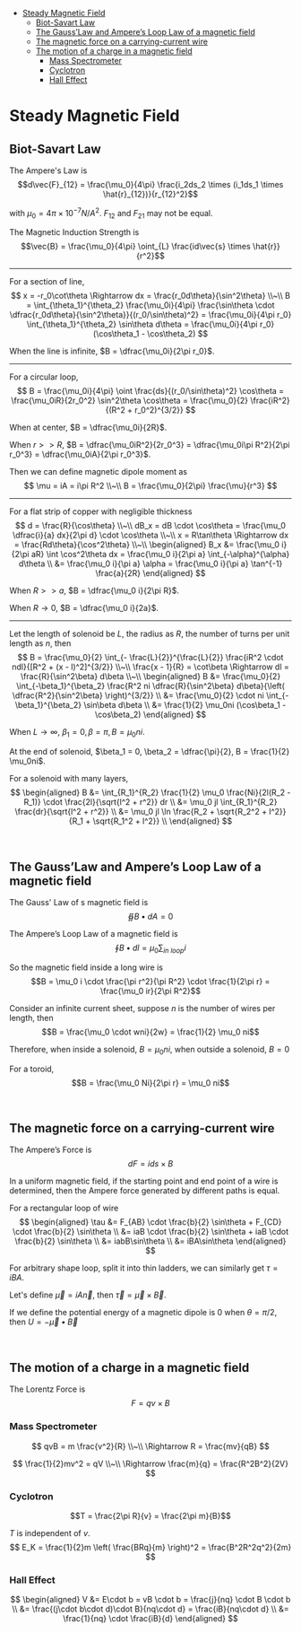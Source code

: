 
- [Steady Magnetic Field](#steady-magnetic-field)
  - [Biot-Savart Law](#biot-savart-law)
  - [The Gauss’Law and Ampere’s Loop Law of a magnetic field](#the-gausslaw-and-amperes-loop-law-of-a-magnetic-field)
  - [The magnetic force on a carrying-current wire](#the-magnetic-force-on-a-carrying-current-wire)
  - [The motion of a charge in a magnetic field](#the-motion-of-a-charge-in-a-magnetic-field)
    - [Mass Spectrometer](#mass-spectrometer)
    - [Cyclotron](#cyclotron)
    - [Hall Effect](#hall-effect)






# Steady Magnetic Field
## Biot-Savart Law
The Ampere's Law is
$$d\vec{F}_{12} = \frac{\mu_0}{4\pi} \frac{i_2ds_2 \times (i_1ds_1 \times \hat{r}_{12})}{r_{12}^2}$$

with $\mu_0 = 4\pi\times 10^{-7} N/A^2$. $F_{12}$ and $F_{21}$ may not be equal.

The Magnetic Induction Strength is $$\vec{B} = \frac{\mu_0}{4\pi} \oint_{L} \frac{id\vec{s} \times \hat{r}}{r^2}$$

---
For a section of line,
$$
x = -r_0\cot\theta \Rightarrow dx = \frac{r_0d\theta}{\sin^2\theta} \\~\\
B = \int_{\theta_1}^{\theta_2} \frac{\mu_0i}{4\pi} \frac{\sin\theta \cdot \dfrac{r_0d\theta}{\sin^2\theta}}{(r_0/\sin\theta)^2} = \frac{\mu_0i}{4\pi r_0} \int_{\theta_1}^{\theta_2} \sin\theta d\theta = \frac{\mu_0i}{4\pi r_0} (\cos\theta_1 - \cos\theta_2)
$$

When the line is infinite, $B = \dfrac{\mu_0i}{2\pi r_0}$.

---
For a circular loop,
$$
B = \frac{\mu_0i}{4\pi} \oint \frac{ds}{(r_0/\sin\theta)^2} \cos\theta = \frac{\mu_0iR}{2r_0^2} \sin^2\theta \cos\theta = \frac{\mu_0}{2} \frac{iR^2}{(R^2 + r_0^2)^{3/2}}
$$

When at center, $B = \dfrac{\mu_0i}{2R}$.

When $r >> R$, $B = \dfrac{\mu_0iR^2}{2r_0^3} = \dfrac{\mu_0i\pi R^2}{2\pi r_0^3} = \dfrac{\mu_0iA}{2\pi r_0^3}$.

Then we can define magnetic dipole moment as
$$
\mu = iA = i\pi R^2 \\~\\
B = \frac{\mu_0}{2\pi} \frac{\mu}{r^3}
$$

---
For a flat strip of copper with negligible thickness
$$
d = \frac{R}{\cos\theta} \\~\\
dB_x = dB \cdot \cos\theta = \frac{\mu_0 \dfrac{i}{a} dx}{2\pi d} \cdot \cos\theta \\~\\
x = R\tan\theta \Rightarrow dx = \frac{Rd\theta}{\cos^2\theta} \\~\\
\begin{aligned}
  B_x &= \frac{\mu_0 i}{2\pi aR} \int \cos^2\theta dx = \frac{\mu_0 i}{2\pi a} \int_{-\alpha}^{\alpha} d\theta \\
  &= \frac{\mu_0 i}{\pi a} \alpha = \frac{\mu_0 i}{\pi a} \tan^{-1} \frac{a}{2R}
\end{aligned}
$$

When $R >> a$, $B = \dfrac{\mu_0 i}{2\pi R}$.

When $R \rightarrow 0$, $B = \dfrac{\mu_0 i}{2a}$.

---
Let the length of solenoid be $L$, the radius as $R$, the number of turns per unit length as $n$, then
$$
B = \frac{\mu_0}{2} \int_{- \frac{L}{2}}^{\frac{L}{2}} \frac{iR^2 \cdot ndl}{[R^2 + (x - l)^2]^{3/2}} \\~\\
\frac{x - 1}{R} = \cot\beta \Rightarrow dl = \frac{R}{\sin^2\beta} d\beta \\~\\
\begin{aligned}
  B &= \frac{\mu_0}{2} \int_{-\beta_1}^{\beta_2} \frac{R^2 ni \dfrac{R}{\sin^2\beta} d\beta}{\left( \dfrac{R^2}{\sin^2\beta} \right)^{3/2}} \\
  &= \frac{\mu_0}{2} \cdot ni \int_{-\beta_1}^{\beta_2} \sin\beta d\beta \\
  &= \frac{1}{2} \mu_0ni (\cos\beta_1 - \cos\beta_2)
\end{aligned}
$$

When $L\rightarrow \infty$, $\beta_1 = 0, \beta = \pi, B = \mu_0ni$.

At the end of solenoid, $\beta_1 = 0, \beta_2 = \dfrac{\pi}{2}, B = \frac{1}{2} \mu_0ni$.

For a solenoid with many layers,
$$
\begin{aligned}
  B &= \int_{R_1}^{R_2} \frac{1}{2} \mu_0 \frac{Ni}{2l(R_2 - R_1)} \cdot \frac{2l}{\sqrt{l^2 + r^2}} dr \\
  &= \mu_0 jl \int_{R_1}^{R_2} \frac{dr}{\sqrt{l^2 + r^2}} \\
  &= \mu_0 jl \ln \frac{R_2 + \sqrt{R_2^2 + l^2}}{R_1 + \sqrt{R_1^2 + l^2}} \\
\end{aligned}
$$








<br>

## The Gauss’Law and Ampere’s Loop Law of a magnetic field
The Gauss' Law of s magnetic field is $$\oiint B\bullet dA = 0$$

The Ampere’s Loop Law of a magnetic field is $$\oint B\bullet dl = \mu_0 \sum_{in\ loop} i$$

So the magnetic field inside a long wire is $$B = \mu_0 i \cdot \frac{\pi r^2}{\pi R^2} \cdot \frac{1}{2\pi r} = \frac{\mu_0 ir}{2\pi R^2}$$

Consider an infinite current sheet, suppose $n$ is the number of wires per length, then $$B = \frac{\mu_0 \cdot wni}{2w} = \frac{1}{2} \mu_0 ni$$

Therefore, when inside a solenoid, $B = \mu_0 ni$, when outside a solenoid, $B = 0$

For a toroid, $$B = \frac{\mu_0 Ni}{2\pi r} = \mu_0 ni$$








<br>

## The magnetic force on a carrying-current wire
The Ampere’s Force is
$$dF = ids \times B$$

In a uniform magnetic field, if the starting point and end point of a wire is determined, then the Ampere force generated by different paths is equal.

For a rectangular loop of wire
$$
\begin{aligned}
  \tau &= F_{AB} \cdot \frac{b}{2} \sin\theta + F_{CD} \cdot \frac{b}{2} \sin\theta \\
  &= iaB \cdot \frac{b}{2} \sin\theta + iaB \cdot \frac{b}{2} \sin\theta \\
  &= iabB\sin\theta \\
  &= iBA\sin\theta
\end{aligned}
$$

For arbitrary shape loop, split it into thin ladders, we can similarly get $\tau = iBA$.

Let's define $\vec{\mu} = iA\vec{n}$, then $\vec{\tau} = \vec{\mu} \times \vec{B}$.

If we define the potential energy of a magnetic dipole is 0 when $\theta = \pi/2$, then $U = - \vec{\mu} \bullet \vec{B}$








<br>

## The motion of a charge in a magnetic field
The Lorentz Force is $$F = qv \times B$$

### Mass Spectrometer
$$
qvB = m \frac{v^2}{R} \\~\\
\Rightarrow R = \frac{mv}{qB}
$$

$$
\frac{1}{2}mv^2 = qV \\~\\
\Rightarrow \frac{m}{q} = \frac{R^2B^2}{2V}
$$


### Cyclotron
$$T = \frac{2\pi R}{v} = \frac{2\pi m}{B}$$

$T$ is independent of $v$.
$$
E_K = \frac{1}{2}m \left( \frac{BRq}{m} \right)^2 = \frac{B^2R^2q^2}{2m}
$$


### Hall Effect
$$
\begin{aligned}
  V &= E\cdot b = vB \cdot b = \frac{j}{nq} \cdot B \cdot b \\
  &= \frac{(j\cdot b\cdot d)\cdot B}{nq\cdot d} = \frac{iB}{nq\cdot d} \\
  &= \frac{1}{nq} \cdot \frac{iB}{d}
\end{aligned}
$$


